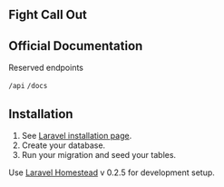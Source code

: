 ## Fight Call Out

## Official Documentation

Reserved endpoints

`/api`
`/docs`

## Installation

1. See [Laravel installation page](http://laravel.com/docs/5.0/installation).
2. Create your database.
3. Run your migration and seed your tables.

Use [Laravel Homestead](http://laravel.com/docs/5.0/homestead) v 0.2.5 for development setup.